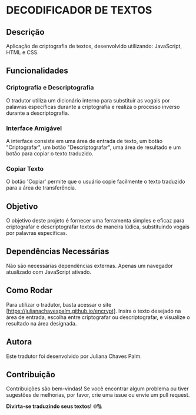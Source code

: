 # DECODIFICADOR DE TEXTOS

## Descrição
Aplicação de criptografia de textos, desenvolvido utilizando: JavaScript, HTML e CSS.

## Funcionalidades

### Criptografia e Descriptografia
O tradutor utiliza um dicionário interno para substituir as vogais por palavras específicas durante a criptografia e realiza o processo inverso durante a descriptografia.

### Interface Amigável
A interface consiste em uma área de entrada de texto, um botão "Criptografar", um botão "Descriptografar", uma área de resultado e um botão para copiar o texto traduzido.

### Copiar Texto
O botão 'Copiar' permite que o usuário copie facilmente o texto traduzido para a área de transferência.

## Objetivo
O objetivo deste projeto é fornecer uma ferramenta simples e eficaz para criptografar e descriptografar textos de maneira lúdica, substituindo vogais por palavras específicas.

## Dependências Necessárias
Não são necessárias dependências externas. Apenas um navegador atualizado com JavaScript ativado.

## Como Rodar
Para utilizar o tradutor, basta acessar o site [https://julianachavespalm.github.io/encrypt]. Insira o texto desejado na área de entrada, escolha entre criptografar ou descriptografar, e visualize o resultado na área designada.

## Autora
Este tradutor foi desenvolvido por Juliana Chaves Palm.

## Contribuição
Contribuições são bem-vindas! Se você encontrar algum problema ou tiver sugestões de melhorias, por favor, crie uma issue ou envie um pull request.

**Divirta-se traduzindo seus textos!** 🌐🔠
